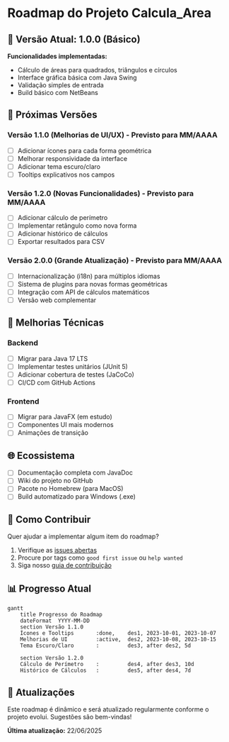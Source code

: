 # Roadmap do Projeto Calcula_Area

## 🚦 Versão Atual: 1.0.0 (Básico)

**Funcionalidades implementadas:**
- Cálculo de áreas para quadrados, triângulos e círculos
- Interface gráfica básica com Java Swing
- Validação simples de entrada
- Build básico com NetBeans

## 📅 Próximas Versões

### Versão 1.1.0 (Melhorias de UI/UX) - Previsto para MM/AAAA
- [ ] Adicionar ícones para cada forma geométrica
- [ ] Melhorar responsividade da interface
- [ ] Adicionar tema escuro/claro
- [ ] Tooltips explicativos nos campos

### Versão 1.2.0 (Novas Funcionalidades) - Previsto para MM/AAAA
- [ ] Adicionar cálculo de perímetro
- [ ] Implementar retângulo como nova forma
- [ ] Adicionar histórico de cálculos
- [ ] Exportar resultados para CSV

### Versão 2.0.0 (Grande Atualização) - Previsto para MM/AAAA
- [ ] Internacionalização (i18n) para múltiplos idiomas
- [ ] Sistema de plugins para novas formas geométricas
- [ ] Integração com API de cálculos matemáticos
- [ ] Versão web complementar

## 🔧 Melhorias Técnicas

### Backend
- [ ] Migrar para Java 17 LTS
- [ ] Implementar testes unitários (JUnit 5)
- [ ] Adicionar cobertura de testes (JaCoCo)
- [ ] CI/CD com GitHub Actions

### Frontend
- [ ] Migrar para JavaFX (em estudo)
- [ ] Componentes UI mais modernos
- [ ] Animações de transição

## 🌐 Ecossistema
- [ ] Documentação completa com JavaDoc
- [ ] Wiki do projeto no GitHub
- [ ] Pacote no Homebrew (para MacOS)
- [ ] Build automatizado para Windows (.exe)

## 🤝 Como Contribuir

Quer ajudar a implementar algum item do roadmap?
1. Verifique as [issues abertas](https://github.com/SEU_USUARIO/Calcula_Area/issues)
2. Procure por tags como `good first issue` ou `help wanted`
3. Siga nosso [guia de contribuição](CONTRIBUTING.md)

## 📊 Progresso Atual

```mermaid
gantt
    title Progresso do Roadmap
    dateFormat  YYYY-MM-DD
    section Versão 1.1.0
    Ícones e Tooltips       :done,    des1, 2023-10-01, 2023-10-07
    Melhorias de UI         :active,  des2, 2023-10-08, 2023-10-15
    Tema Escuro/Claro       :         des3, after des2, 5d
    
    section Versão 1.2.0
    Cálculo de Perímetro    :         des4, after des3, 10d
    Histórico de Cálculos   :         des5, after des4, 7d
```

## 🔄 Atualizações

Este roadmap é dinâmico e será atualizado regularmente conforme o projeto evolui. Sugestões são bem-vindas!

**Última atualização:** 22/06/2025
